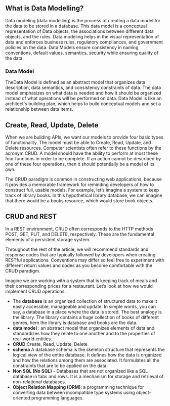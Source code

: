 ## What is Data Modelling?

Data modeling (data modelling) is the process of creating a data model for the data to be stored in a database. This data model is a conceptual representation of Data objects, the associations between different data objects, and the rules. Data modeling helps in the visual representation of data and enforces business rules, regulatory compliances, and government policies on the data. Data Models ensure consistency in naming conventions, default values, semantics, security while ensuring quality of the data. 

### Data Model

TheData Model is defined as an abstract model that organizes data description, data semantics, and consistency constraints of data. The data model emphasizes on what data is needed and how it should be organized instead of what operations will be performed on data. Data Model is like an architect's building plan, which helps to build conceptual models and set a relationship between data items. 

## Create, Read, Update, Delete

When we are building APIs, we want our models to provide four basic types of functionality. The model must be able to Create, Read, Update, and Delete resources. Computer scientists often refer to these functions by the acronym CRUD. A model should have the ability to perform at most these four functions in order to be complete. If an action cannot be described by one of these four operations, then it should potentially be a model of its own. 

The CRUD paradigm is common in constructing web applications, because it provides a memorable framework for reminding developers of how to construct full, usable models. For example, let’s imagine a system to keep track of library books. In this hypothetical library database, we can imagine that there would be a books resource, which would store book objects. 

## CRUD and REST

In a REST environment, CRUD often corresponds to the HTTP methods POST, GET, PUT, and DELETE, respectively. These are the fundamental elements of a persistent storage system.

Throughout the rest of the article, we will recommend standards and response codes that are typically followed by developers when creating RESTful applications. Conventions may differ so feel free to experiment with different return values and codes as you become comfortable with the CRUD paradigm.

Imagine we are working with a system that is keeping track of meals and their corresponding prices for a restaurant. Let’s look at how we would implement CRUD operations.

* The **database** is an organized collection of structured data to make it easily accessible, manageable and update. In simple words, you can say, a database in a place where the data is stored. The best analogy is the library. The library contains a huge collection of books of different genres, here the library is database and books are the data.
* **data model** : an abstract model that organizes elements of data and standardizes how they relate to one another and to the properties of real-world entities.
* **CRUD**:Create, Read, Update, Delete 
* **schema** A database schema is the skeleton structure that represents the logical view of the entire database. It defines how the data is organized and how the relations among them are associated. It formulates all the constraints that are to be applied on the data.
* **Non SQL (No SQL)** - Databases that are not organized like a SQL database in tabs and rows. It is a mechanism for storage and retrieval of non-relational databases.
* **Object Relation Mapping (ORM)**: a programming technique for converting data between incompatible type systems using object-oriented programming languages.
